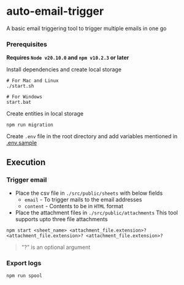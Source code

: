 # auto-email-trigger
A basic email triggering tool to trigger multiple emails in one go

### Prerequisites

**Requires `Node v20.10.0` and `npm v10.2.3` or later**

Install dependencies and create local storage
```
# For Mac and Linux
./start.sh

# For Windows
start.bat
```
Create entities in local storage
```
npm run migration
```
Create `.env` file in the root directory and add variables mentioned in 
[.env.sample](.env.sample)

## Execution
### Trigger email
- Place the csv file in `./src/public/sheets` with below fields  
    - `email` - To trigger mails to the email addresses
    - `content` - Contents to be in `HTML` format
- Place the attachment files in `./src/public/attachments` This tool supports upto three file attachments

```
npm start <sheet_name> <attachment_file.extension>? <attachment_file.extension>? <attachment_file.extension>?
```
> "?" is an optional argument

### Export logs
```
npm run spool
```